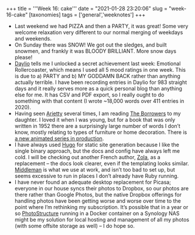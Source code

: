 +++
title = '''Week 16: cake'''
date = "2021-01-28 23:20:06"
slug = "week-16-cake"
[taxonomies]
tags = ['general','weeknotes']
+++

  * Last weekend we had PIZZA and then a PARTY, it was great! Some very welcome relaxation very different to our normal merging of weekdays and weekends.
  * On Sunday there was SNOW! We got out the sledges, and built snowmen, and frankly it was BLOODY BRILLIANT. More snow days please!
  * [Daylio][1] tells me I unlocked a secret achievement last week: Emotional Rollercoaster, which means I used all 5 mood ratings in one week. This is due to a) PARTY and b) MY GODDAMN BACK rather than anything actually terrible. I have been recording entries in Daylio for 983 straight days and it really serves more as a quick personal blog than anything else for me. It has CSV and PDF export, so I really ought to do something with that content (I wrote ~18,000 words over 411 entries in 2020).
  * Having seen [Arietty][2] several times, I am reading [The Borrowers][3] to my daughter. I loved it when I was young, but for a book that was only written in 1952 there are a surprisingly large number of words I don’t know, mostly relating to types of furniture or home decoration. There is [a new animated series in production][4].
  * I have always used [Hugo][5] for static site generation because I like the single binary approach, but the docs and config have always left me cold. I will be checking out another French author, [Zola][6], as a replacement &#8211; the docs look clearer, even if the templating looks similar. [Middleman][7] is what we use at work, and isn’t too bad to set up, but seems excessive to run in places I don’t already have Ruby running.
  * I have never found an adequate desktop replacement for Picasa; everyone in our house syncs their photos to Dropbox, so our photos are there rather than Google Photos, but the native Dropbox offerings for handling photos have been getting worse and worse over time to the point where I’m rethinking my subscription. It’s possible that in a year or so [PhotoStructure][8] running in a Docker container on a Synology NAS might be my solution for local hosting and management of all my photos (with some offsite storage as well) &#8211; I do hope so.

 [1]: https://daylio.net/
 [2]: https://en.wikipedia.org/wiki/Arietty
 [3]: https://en.wikipedia.org/wiki/The_Borrowers
 [4]: https://www.youtube.com/watch?v=I7rksr-kSYM&feature=emb_title
 [5]: https://gohugo.io/
 [6]: https://www.getzola.org/
 [7]: https://middlemanapp.com/
 [8]: https://photostructure.com/\n